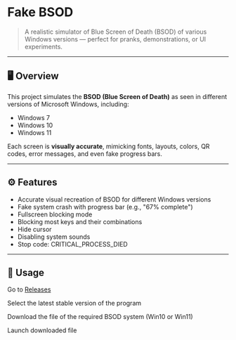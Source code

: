 # Fake BSOD

> A realistic simulator of Blue Screen of Death (BSOD) of various Windows versions — perfect for pranks, demonstrations, or UI experiments.

---

## 🖥️ Overview

This project simulates the **BSOD (Blue Screen of Death)** as seen in different versions of Microsoft Windows, including:
 
- Windows 7  
- Windows 10  
- Windows 11 

Each screen is **visually accurate**, mimicking fonts, layouts, colors, QR codes, error messages, and even fake progress bars.

---

## ⚙️ Features

- Accurate visual recreation of BSOD for different Windows versions
- Fake system crash with progress bar (e.g., "67% complete")
- Fullscreen blocking mode
- Blocking most keys and their combinations
- Hide cursor
- Disabling system sounds
- Stop code: CRITICAL_PROCESS_DIED

---

## 🚀 Usage

Go to [Releases](https://github.com/Conteek/FakeBSOD/releases)

Select the latest stable version of the program

Download the file of the required BSOD system (Win10 or Win11)

Launch downloaded file
